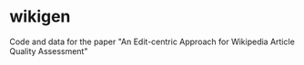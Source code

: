 # wikigen
Code and data for the paper "An Edit-centric Approach for Wikipedia Article Quality Assessment"
